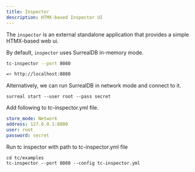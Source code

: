 ```yaml
---
title: Inspector
description: HTMX-based Inspector UI
---
```


The `inspector` is an external standalone application that provides a simple
HTMX-based web ui.

By default, `inspector` uses SurrealDB in-memory mode.


```sh
tc-inspector --port 8080

=> http://localhost:8080
```

Alternatively, we can run SurrealDB in network mode and connect to it.

```
surreal start --user root --pass secret

```
Add following to tc-inspector.yml file.

```yaml
store_mode: Network
address: 127.0.0.1:8000
user: root
password: secret
```

Run tc inspector with path to tc-inspector.yml file

```
cd tc/examples
tc-inspector --port 8080 --config tc-inspector.yml
```

[Overview]: ../../assets/inspector-overview.png
[Visual]: ../../assets/inspector-visual.png

